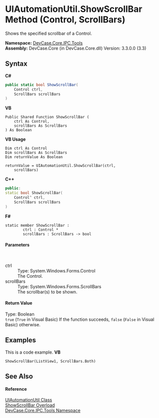 # UIAutomationUtil.ShowScrollBar Method (Control, ScrollBars)
 

Shows the specified scrollbar of a Control.

**Namespace:**&nbsp;<a href="N_DevCase_Core_IPC_Tools">DevCase.Core.IPC.Tools</a><br />**Assembly:**&nbsp;DevCase.Core (in DevCase.Core.dll) Version: 3.3.0.0 (3.3)

## Syntax

**C#**<br />
``` C#
public static bool ShowScrollBar(
	Control ctrl,
	ScrollBars scrollBars
)
```

**VB**<br />
``` VB
Public Shared Function ShowScrollBar ( 
	ctrl As Control,
	scrollBars As ScrollBars
) As Boolean
```

**VB Usage**<br />
``` VB Usage
Dim ctrl As Control
Dim scrollBars As ScrollBars
Dim returnValue As Boolean

returnValue = UIAutomationUtil.ShowScrollBar(ctrl, 
	scrollBars)
```

**C++**<br />
``` C++
public:
static bool ShowScrollBar(
	Control^ ctrl, 
	ScrollBars scrollBars
)
```

**F#**<br />
``` F#
static member ShowScrollBar : 
        ctrl : Control * 
        scrollBars : ScrollBars -> bool 

```


#### Parameters
&nbsp;<dl><dt>ctrl</dt><dd>Type: System.Windows.Forms.Control<br />The Control.</dd><dt>scrollBars</dt><dd>Type: System.Windows.Forms.ScrollBars<br />The scrollbar(s) to be shown.</dd></dl>

#### Return Value
Type: Boolean<br />`true` (`True` in Visual Basic) If the function succeeds, `false` (`False` in Visual Basic) otherwise.

## Examples
This is a code example. 
**VB**<br />
``` VB
ShowScrollBar(ListView1, ScrollBars.Both)
```


## See Also


#### Reference
<a href="T_DevCase_Core_IPC_Tools_UIAutomationUtil">UIAutomationUtil Class</a><br /><a href="Overload_DevCase_Core_IPC_Tools_UIAutomationUtil_ShowScrollBar">ShowScrollBar Overload</a><br /><a href="N_DevCase_Core_IPC_Tools">DevCase.Core.IPC.Tools Namespace</a><br />